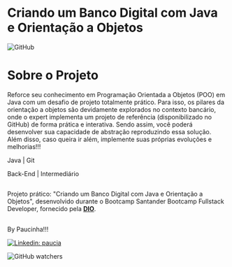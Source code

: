# Criando um Banco Digital com Java e Orientação a Objetos

![GitHub](https://img.shields.io/github/license/paucia-lisboa/dio-banco-digital-java)

##

# Sobre o Projeto

Reforce seu conhecimento em Programação Orientada a Objetos (POO) em Java com um desafio de projeto totalmente prático. Para isso, os pilares da orientação a objetos são devidamente explorados no contexto bancário, onde o expert implementa um projeto de referência (disponibilizado no GitHub) de forma prática e interativa. Sendo assim, você poderá desenvolver sua capacidade de abstração reproduzindo essa solução. Além disso, caso queira ir além, implemente suas próprias evoluções e melhorias!!!

Java | Git

Back-End | Intermediário

##

Projeto prático: "Criando um Banco Digital com Java e Orientação a Objetos", desenvolvido durante o Bootcamp Santander Bootcamp Fullstack Developer, fornecido pela [**DIO**](https://www.dio.me/).

##

By Paucinha!!!

[![Linkedin: paucia](https://img.shields.io/badge/Paucia-blue?style=flat-square&logo=Linkedin&logoColor=white&link=https://www.linkedin.com/in/paucia-lisboa/)](https://www.linkedin.com/in/paucia-lisboa/)

![GitHub watchers](https://img.shields.io/github/watchers/paucia-lisboa/dio-banco-digital-java?style=social)
